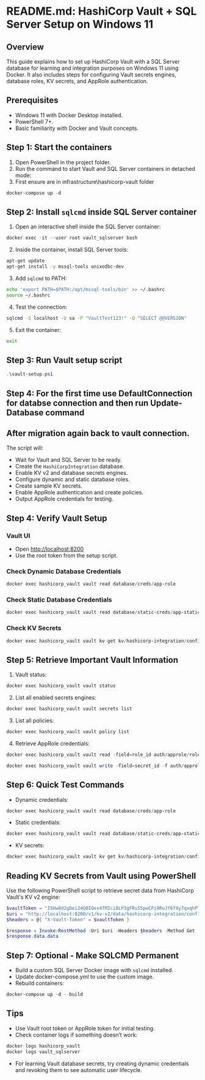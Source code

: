 # README.md: HashiCorp Vault + SQL Server Setup on Windows 11

## Overview

This guide explains how to set up HashiCorp Vault with a SQL Server database for learning and integration purposes on Windows 11 using Docker. It also includes steps for configuring Vault secrets engines, database roles, KV secrets, and AppRole authentication.

## Prerequisites

* Windows 11 with Docker Desktop installed.
* PowerShell 7+.
* Basic familiarity with Docker and Vault concepts.

## Step 1: Start the containers

1. Open PowerShell in the project folder.
2. Run the command to start Vault and SQL Server containers in detached mode:
3. First ensure are in infrastructure\hashicorp-vault folder

```powershell
docker-compose up -d
```

## Step 2: Install `sqlcmd` inside SQL Server container

1. Open an interactive shell inside the SQL Server container:

```powershell
docker exec -it --user root vault_sqlserver bash
```

2. Inside the container, install SQL Server tools:

```bash
apt-get update
apt-get install -y mssql-tools unixodbc-dev
```

3. Add `sqlcmd` to PATH:

```bash
echo 'export PATH=$PATH:/opt/mssql-tools/bin' >> ~/.bashrc
source ~/.bashrc
```

4. Test the connection:

```bash
sqlcmd -S localhost -U sa -P "VaultTest123!" -Q "SELECT @@VERSION"
```

5. Exit the container:

```bash
exit
```

## Step 3: Run Vault setup script

```powershell
.\vault-setup.ps1
```

## Step 4: For the first time use DefaultConnection for databse connection and then run Update-Database command
## After migration again back to vault connection.

The script will:

* Wait for Vault and SQL Server to be ready.
* Create the `HashiCorpIntegration` database.
* Enable KV v2 and database secrets engines.
* Configure dynamic and static database roles.
* Create sample KV secrets.
* Enable AppRole authentication and create policies.
* Output AppRole credentials for testing.

## Step 4: Verify Vault Setup

### Vault UI

* Open [http://localhost:8200](http://localhost:8200)
* Use the root token from the setup script.

### Check Dynamic Database Credentials

```powershell
docker exec hashicorp_vault vault read database/creds/app-role
```

### Check Static Database Credentials

```powershell
docker exec hashicorp_vault vault read database/static-creds/app-static-role
```

### Check KV Secrets

```powershell
docker exec hashicorp_vault vault kv get kv/hashicorp-integration/config
```

## Step 5: Retrieve Important Vault Information

1. Vault status:

```powershell
docker exec hashicorp_vault vault status
```

2. List all enabled secrets engines:

```powershell
docker exec hashicorp_vault vault secrets list
```

3. List all policies:

```powershell
docker exec hashicorp_vault vault policy list
```

4. Retrieve AppRole credentials:

```powershell
docker exec hashicorp_vault vault read -field=role_id auth/approle/role/hashicorp-integration-app/role-id
```

```powershell
docker exec hashicorp_vault vault write -field=secret_id -f auth/approle/role/hashicorp-integration-app/secret-id
```

## Step 6: Quick Test Commands

* Dynamic credentials:

```powershell
docker exec hashicorp_vault vault read database/creds/app-role
```

* Static credentials:

```powershell
docker exec hashicorp_vault vault read database/static-creds/app-static-role
```

* KV secrets:

```powershell
docker exec hashicorp_vault vault kv get kv/hashicorp-integration/config
```

## Reading KV Secrets from Vault using PowerShell

Use the following PowerShell script to retrieve secret data from HashiCorp Vault's KV v2 engine:

```powershell
$vaultToken = "ISHw8d2gDei24Q0IOex4fMIciBLP3gFRs55pwCPi0RuJf6fXy7qxqhPTfqdMXwXV"
$uri = "http://localhost:8200/v1/kv-v2/data/hashicorp-integration/config"
$headers = @{ "X-Vault-Token" = $vaultToken }

$response = Invoke-RestMethod -Uri $uri -Headers $headers -Method Get
$response.data.data
``` 

## Step 7: Optional - Make SQLCMD Permanent

* Build a custom SQL Server Docker image with `sqlcmd` installed.
* Update docker-compose.yml to use the custom image.
* Rebuild containers:

```powershell
docker-compose up -d --build
```

## Tips

* Use Vault root token or AppRole token for initial testing.
* Check container logs if something doesn’t work:

```powershell
docker logs hashicorp_vault
docker logs vault_sqlserver
```

* For learning Vault database secrets, try creating dynamic credentials and revoking them to see automatic user lifecycle.
